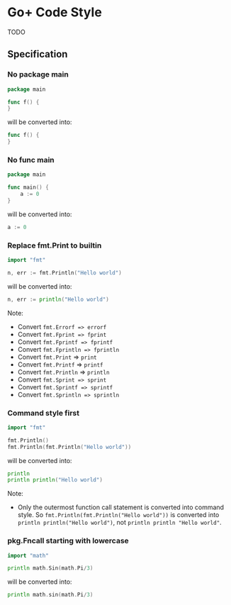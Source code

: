 Go+ Code Style
======

TODO


## Specification

### No package main

```go
package main

func f() {
}
```

will be converted into:

```go
func f() {
}
```


### No func main

```go
package main

func main() {
    a := 0
}
```

will be converted into:

```go
a := 0
```


### Replace fmt.Print to builtin

```go
import "fmt"

n, err := fmt.Println("Hello world")
```

will be converted into:

```go
n, err := println("Hello world")
```

Note:

* Convert `fmt.Errorf => errorf`
* Convert `fmt.Fprint => fprint`
* Convert `fmt.Fprintf => fprintf`
* Convert `fmt.Fprintln => fprintln`
* Convert `fmt.Print` => `print`
* Convert `fmt.Printf` => `printf`
* Convert `fmt.Println` => `println`
* Convert `fmt.Sprint => sprint`
* Convert `fmt.Sprintf => sprintf`
* Convert `fmt.Sprintln => sprintln`

### Command style first

```go
import "fmt"

fmt.Println()
fmt.Println(fmt.Println("Hello world"))
```

will be converted into:

```go
println
println println("Hello world")
```

Note:

* Only the outermost function call statement is converted into command style. So `fmt.Println(fmt.Println("Hello world"))` is converted into `println println("Hello world")`, not `println println "Hello world"`.


### pkg.Fncall starting with lowercase

```go
import "math"

println math.Sin(math.Pi/3)
```

will be converted into:

```go
println math.sin(math.Pi/3)
```
